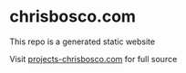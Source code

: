 # chrisbosco.com

This repo is a generated static website

Visit [projects-chrisbosco.com](https://github.com/cbosco/projects-chrisbosco) for full source
